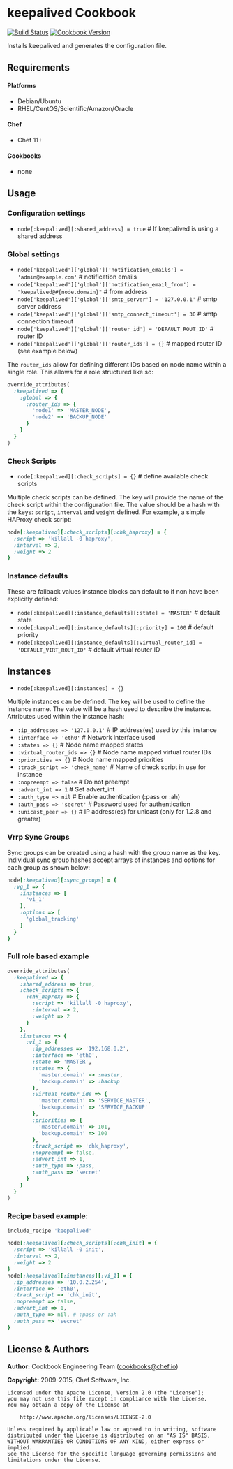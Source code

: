 keepalived Cookbook
===================
[![Build Status](https://travis-ci.org/chef-cookbooks/keepalived.svg?branch=master)](http://travis-ci.org/chef-cookbooks/keepalived)
[![Cookbook Version](https://img.shields.io/cookbook/v/keepalived.svg)](https://supermarket.chef.io/cookbooks/keepalived)

Installs keepalived and generates the configuration file.

Requirements
------------
#### Platforms
- Debian/Ubuntu
- RHEL/CentOS/Scientific/Amazon/Oracle

#### Chef
- Chef 11+

#### Cookbooks
- none


Usage
-----
### Configuration settings

* `node[:keepalived][:shared_address] = true`  # If keepalived is using a shared address

### Global settings

* `node['keepalived']['global']['notification_emails'] = 'admin@example.com'`             # notification emails
* `node['keepalived']['global']['notification_email_from'] = "keepalived@#{node.domain}"` # from address
* `node['keepalived']['global']['smtp_server'] = '127.0.0.1'`                             # smtp server address
* `node['keepalived']['global']['smtp_connect_timeout'] = 30`                             # smtp connection timeout
* `node['keepalived']['global']['router_id'] = 'DEFAULT_ROUT_ID'`                         # router ID
* `node['keepalived']['global']['router_ids'] = {}`                                       # mapped router ID (see example below)

The `router_ids` allow for defining different IDs based on node name within a single role. This allows for a role structured like so:

```ruby
override_attributes(
  :keepalived => {
    :global => {
      :router_ids => {
        'node1' => 'MASTER_NODE',
        'node2' => 'BACKUP_NODE'
      }
    }
  }
)
```
### Check Scripts

* `node[:keepalived][:check_scripts] = {}`    # define available check scripts

Multiple check scripts can be defined. The key will provide the name of the check script within the configuration file. The value should be a hash with the keys: `script`, `interval` and `weight` defined. For example, a simple HAProxy check script:

```ruby
node[:keepalived][:check_scripts][:chk_haproxy] = {
  :script => 'killall -0 haproxy',
  :interval => 2,
  :weight => 2
}
```

### Instance defaults

These are fallback values instance blocks can default to if non have been explicitly defined:

* `node[:keepalived][:instance_defaults][:state] = 'MASTER'`                            # default state
* `node[:keepalived][:instance_defaults][:priority] = 100`                              # default priority
* `node[:keepalived][:instance_defaults][:virtual_router_id] = 'DEFAULT_VIRT_ROUT_ID'`  # default virtual router ID


Instances
---------
* `node[:keepalived][:instances] = {}`

Multiple instances can be defined. The key will be used to define the instance name. The value will be a hash used to describe the instance. Attributes used within the instance hash:

* `:ip_addresses => '127.0.0.1'`  # IP address(es) used by this instance
* `:interface => 'eth0'`          # Network interface used
* `:states => {}`                 # Node name mapped states
* `:virtual_router_ids => {}`     # Node name mapped virtual router IDs
* `:priorities => {}`             # Node name mapped priorities
* `:track_script => 'check_name'` # Name of check script in use for instance
* `:nopreempt => false`           # Do not preempt
* `:advert_int => 1`              # Set advert_int
* `:auth_type => nil`             # Enable authentication (:pass or :ah)
* `:auth_pass => 'secret'`        # Password used for authentication
* `:unicast_peer => {}`           # IP address(es) for unicast (only for 1.2.8 and greater)

### Vrrp Sync Groups

Sync groups can be created using a hash with the group name as the key. Individual sync group hashes accept arrays of instances and options for each group as shown below:

```ruby
node[:keepalived][:sync_groups] = {
  :vg_1 => {
    :instances => [
      'vi_1'
    ],
    :options => [
      'global_tracking'
    ]
  }
}
```

### Full role based example

```ruby
override_attributes(
  :keepalived => {
    :shared_address => true,
    :check_scripts => {
      :chk_haproxy => {
        :script => 'killall -0 haproxy',
        :interval => 2,
        :weight => 2
      }
    },
    :instances => {
      :vi_1 => {
        :ip_addresses => '192.168.0.2',
        :interface => 'eth0',
        :state => 'MASTER',
        :states => {
          'master.domain' => :master,
          'backup.domain' => :backup
        },
        :virtual_router_ids => {
          'master.domain' => 'SERVICE_MASTER',
          'backup.domain' => 'SERVICE_BACKUP'
        },
        :priorities => {
          'master.domain' => 101,
          'backup.domain' => 100
        },
        :track_script => 'chk_haproxy',
        :nopreempt => false,
        :advert_int => 1,
        :auth_type => :pass,
        :auth_pass => 'secret'
      }
    }
  }
)
```

### Recipe based example:

```ruby
include_recipe 'keepalived'

node[:keepalived][:check_scripts][:chk_init] = {
  :script => 'killall -0 init',
  :interval => 2,
  :weight => 2
}
node[:keepalived][:instances][:vi_1] = {
  :ip_addresses => '10.0.2.254',
  :interface => 'eth0',
  :track_script => 'chk_init',
  :nopreempt => false,
  :advert_int => 1,
  :auth_type => nil, # :pass or :ah
  :auth_pass => 'secret'
}
```


License & Authors
-----------------

**Author:** Cookbook Engineering Team (<cookbooks@chef.io>)

**Copyright:** 2009-2015, Chef Software, Inc.

```
Licensed under the Apache License, Version 2.0 (the "License");
you may not use this file except in compliance with the License.
You may obtain a copy of the License at

    http://www.apache.org/licenses/LICENSE-2.0

Unless required by applicable law or agreed to in writing, software
distributed under the License is distributed on an "AS IS" BASIS,
WITHOUT WARRANTIES OR CONDITIONS OF ANY KIND, either express or implied.
See the License for the specific language governing permissions and
limitations under the License.
```
